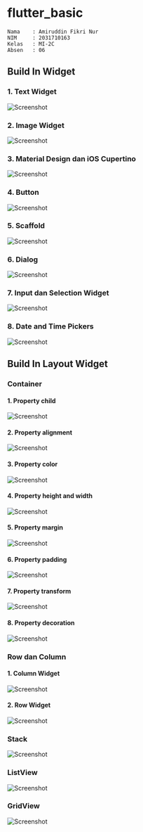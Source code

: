 # flutter_basic

    Nama    : Amiruddin Fikri Nur
    NIM     : 2031710163
    Kelas   : MI-2C
    Absen   : 06

## Build In Widget
### 1. Text Widget
![Screenshot](img/1_widgetText.PNG)
### 2. Image Widget
![Screenshot](img/2_widgetImage.PNG)
### 3. Material Design dan iOS Cupertino
![Screenshot](img/3_cupertino.PNG)
### 4. Button
![Screenshot](img/4_button.PNG)
### 5. Scaffold
![Screenshot](img/5_scaffold.PNG)
### 6. Dialog
![Screenshot](img/6_dialog.PNG)
### 7. Input dan Selection Widget
![Screenshot](img/7_inputselection.PNG)
### 8. Date and Time Pickers
![Screenshot](img/8_datetimepicker.PNG)

## Build In Layout Widget
### Container 
#### 1. Property child
![Screenshot](img/9_containerchild.PNG)
#### 2. Property alignment
![Screenshot](img/10_containeralignment.PNG)
#### 3. Property color
![Screenshot](img/11_containercolor.PNG)
#### 4. Property height and width
![Screenshot](img/12_containerwidthheight.PNG)
#### 5. Property margin
![Screenshot](img/13_containermargin.PNG)
#### 6. Property padding
![Screenshot](img/14_containerpadding.PNG)
#### 7. Property transform
![Screenshot](img/15_containertransform.PNG)
#### 8. Property decoration
![Screenshot](img/16_containerdecoration.PNG)

### Row dan Column
#### 1. Column Widget
![Screenshot](img/17_columnwidget.PNG)
#### 2. Row Widget
![Screenshot](img/18_rowwidget.PNG)

### Stack
![Screenshot](img/19_stack.PNG)
### ListView
![Screenshot](img/20_listview.PNG)
### GridView
![Screenshot](img/21_gridview.PNG)